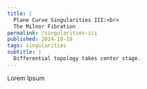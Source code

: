 ```yaml
---
title: |
  Plane Curve Singularities III:<br>
  The Milnor Fibration
permalink: /singularities-iii
published: 2024-10-18
tags: singularities
subtitle: |
  Differential topology takes center stage.
---
```


<div id="toc" style="float: right;"><!-- generated --></div>

Lorem Ipsum
